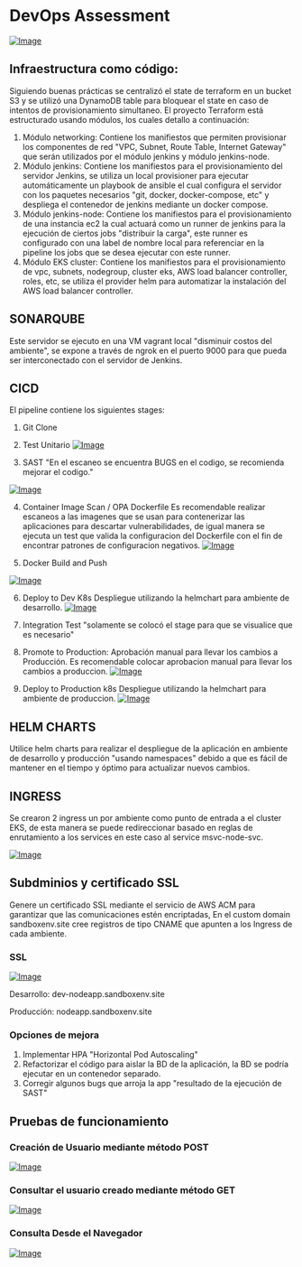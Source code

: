 # DevOps Assessment

[![Image](https://devopstest-imagenes-fm.s3.amazonaws.com/fullpipeline.png "Pipeline")](https://devopstest-imagenes-fm.s3.amazonaws.com/fullpipeline.png)

## Infraestructura como código:
Siguiendo buenas prácticas se centralizó el state de terraform en un bucket S3 y se utilizó una DynamoDB table para bloquear el state en caso de intentos de provisionamiento simultaneo.
El proyecto Terraform está estructurado usando módulos, los cuales detallo a continuación:

1. Módulo networking: Contiene los manifiestos que permiten provisionar los componentes de red "VPC, Subnet, Route Table, Internet Gateway" que serán utilizados por el módulo jenkins y módulo jenkins-node.
2. Módulo jenkins: Contiene los manifiestos para el provisionamiento del servidor Jenkins, se utiliza un local provisioner para ejecutar automáticamente un playbook de ansible el cual configura el servidor con los paquetes necesarios "git, docker, docker-compose, etc" y despliega el contenedor de jenkins mediante un docker compose.
3. Módulo jenkins-node: Contiene los manifiestos para el provisionamiento de una instancia ec2 la cual actuará como un runner de jenkins para la ejecución de ciertos jobs "distribuir la carga", este runner es configurado con una label de nombre local para referenciar en la pipeline los jobs que se desea ejecutar con este runner.
4. Módulo EKS cluster: Contiene los manifiestos para el provisionamiento de vpc, subnets, nodegroup, cluster eks, AWS load balancer controller, roles, etc, se utiliza el provider helm para automatizar la instalación del AWS load balancer controller.

## SONARQUBE
Este servidor se ejecuto en una VM vagrant local "disminuir costos del ambiente", se expone a través de ngrok en el puerto 9000 para que pueda ser interconectado con el servidor de Jenkins.

## CICD
El pipeline contiene los siguientes stages:
1. Git Clone
2. Test Unitario
[![Image](https://devopstest-imagenes-fm.s3.amazonaws.com/Unittestlogs.png "UnitTEst")](https://devopstest-imagenes-fm.s3.amazonaws.com/Unittestlogs.png)

3. SAST "En el escaneo se encuentra BUGS en el codigo, se recomienda mejorar el codigo."
   
[![Image](https://devopstest-imagenes-fm.s3.amazonaws.com/sonarqube_bugs.png "SAST")](https://devopstest-imagenes-fm.s3.amazonaws.com/sonarqube_bugs.png)

4. Container Image Scan / OPA Dockerfile
Es recomendable realizar escaneos a las imagenes que se usan para contenerizar las aplicaciones para descartar vulnerabilidades, de igual manera se ejecuta un test que valida la configuracion del Dockerfile con el fin de encontrar patrones de configuracion negativos.
[![Image](https://devopstest-imagenes-fm.s3.amazonaws.com/containerimagescan.png "ConatinerScan")](https://devopstest-imagenes-fm.s3.amazonaws.com/containerimagescan.png)

5. Docker Build and Push

[![Image](https://devopstest-imagenes-fm.s3.amazonaws.com/dockerbuildandpush.png "ConatinerScan")](https://devopstest-imagenes-fm.s3.amazonaws.com/dockerbuildandpush.png)

6. Deploy to Dev K8s
Despliegue utilizando la helmchart para ambiente de desarrollo.
[![Image](https://devopstest-imagenes-fm.s3.amazonaws.com/deploydevk8s.png "DeployDev")](https://devopstest-imagenes-fm.s3.amazonaws.com/deploydevk8s.png)

7. Integration Test "solamente se colocó el stage para que se visualice que es necesario"

8. Promote to Production: Aprobación manual para llevar los cambios a Producción.
Es recomendable colocar aprobacion manual para llevar los cambios a produccion.
[![Image](https://devopstest-imagenes-fm.s3.amazonaws.com/promotetoprod.png "Promote")](https://devopstest-imagenes-fm.s3.amazonaws.com/promotetoprod.png)

9. Deploy to Production k8s
 Despliegue utilizando la helmchart para ambiente de produccion.
[![Image](https://devopstest-imagenes-fm.s3.amazonaws.com/deployprodk8s.png "Deployk8s")](https://devopstest-imagenes-fm.s3.amazonaws.com/deployprodk8s.png)


## HELM CHARTS
Utilice helm charts para realizar el despliegue de la aplicación en ambiente de desarrollo y producción "usando namespaces" debido a que es fácil de mantener en el tiempo y óptimo para actualizar nuevos cambios.

## INGRESS
Se crearon 2 ingress un por ambiente como punto de entrada a el cluster EKS, de esta manera se puede redireccionar basado en reglas de enrutamiento a los services en este caso al service msvc-node-svc.

[![Image](https://devopstest-imagenes-fm.s3.amazonaws.com/ingressAWS.png "Ingress")](https://devopstest-imagenes-fm.s3.amazonaws.com/ingressAWS.png)

## Subdminios y certificado SSL
Genere un certificado SSL mediante el servicio de AWS ACM para garantizar que las comunicaciones estén encriptadas, En el custom domain sandboxenv.site cree registros de tipo CNAME que apunten a los Ingress de cada ambiente.


### SSL
[![Image](https://devopstest-imagenes-fm.s3.amazonaws.com/sslcert2.png "SSL")](https://devopstest-imagenes-fm.s3.amazonaws.com/sslcert2.png)

Desarrollo:
dev-nodeapp.sandboxenv.site

Producción:
nodeapp.sandboxenv.site


### Opciones de mejora
1. Implementar HPA "Horizontal Pod Autoscaling" 
2. Refactorizar el código para aislar la BD de la aplicación, la BD se podría ejecutar en un contenedor separado.
3. Corregir algunos bugs que arroja la app "resultado de la ejecución de SAST"


## Pruebas de funcionamiento

### Creación de Usuario mediante método POST
[![Image](https://devopstest-imagenes-fm.s3.amazonaws.com/testapp2.png "TestApp")](https://devopstest-imagenes-fm.s3.amazonaws.com/testapp2.png)

### Consultar el usuario creado mediante método GET
[![Image](https://devopstest-imagenes-fm.s3.amazonaws.com/testapp3.png "TestApp2")](https://devopstest-imagenes-fm.s3.amazonaws.com/testapp3.png)

### Consulta Desde el Navegador
[![Image](https://devopstest-imagenes-fm.s3.amazonaws.com/testapp.png "TestApp3")](https://devopstest-imagenes-fm.s3.amazonaws.com/testapp.png)